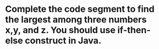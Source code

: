 # Complete the code segment to find the largest among three numbers x,y, and z. You should use if-then-else construct in Java.
